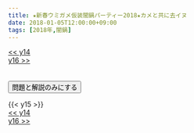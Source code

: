 ```yaml
---
title: ★新春ウミガメ仮装闇鍋パーティー2018★カメと共に去イヌ
date: 2018-01-05T12:00:00+09:00
tags: [2018年,闇鍋]
---
```

<div class="th_left"><a href="../y14"><< y14</a></div>
<div class="th_right"><a href="../y16">y16 >></a></div>
<br><br>
<script src="../../js/cupsoup.js"></script>
<form>
<input type="button" value="問題と解説のみにする" onClick="toggleCupsoup()">
</form>
{{< y15 >}}
<div class="th_left"><a href="../y14"><< y14</a></div>
<div class="th_right"><a href="../y16">y16 >></a></div>